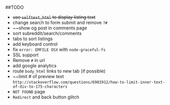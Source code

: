 ##TODO
- ~~use `selftext_html` to display listing text~~
- change search to form submit and remove `?#`
- ~~show og post in comments page
- sort subreddit/search/comments
- tabs to sort listings
- add keyboard control
- fix `error: EMFILE OSX` with `node-graceful-fs`
- SSL support
- Remove `#` in url
- add google analytics
- route `body_html` links to new tab (if possible)
- ~~limit # of preview text `http://stackoverflow.com/questions/6983912/how-to-limit-inner-text-of-div-to-175-characters`
- `NOT FOUND` page
- `Redirect` and back button glitch

